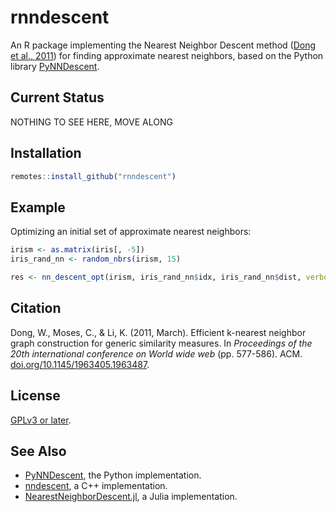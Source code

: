 # rnndescent

An R package implementing the Nearest Neighbor Descent method 
([Dong et al., 2011](https://doi.org/10.1145/1963405.1963487)) for finding
approximate nearest neighbors, based on the Python library 
[PyNNDescent](https://github.com/lmcinnes/pynndescent).

## Current Status

NOTHING TO SEE HERE, MOVE ALONG

## Installation

```r
remotes::install_github("rnndescent")
```

## Example

Optimizing an initial set of approximate nearest neighbors:

```r
irism <- as.matrix(iris[, -5])
iris_rand_nn <- random_nbrs(irism, 15)

res <- nn_descent_opt(irism, iris_rand_nn$idx, iris_rand_nn$dist, verbose = TRUE)
```

## Citation

Dong, W., Moses, C., & Li, K. (2011, March). 
Efficient k-nearest neighbor graph construction for generic similarity measures. 
In *Proceedings of the 20th international conference on World wide web* (pp. 577-586). ACM.
[doi.org/10.1145/1963405.1963487](https://doi.org/10.1145/1963405.1963487).

## License

[GPLv3 or later](https://www.gnu.org/licenses/gpl-3.0.txt).

## See Also

* [PyNNDescent](https://github.com/lmcinnes/pynndescent), the Python implementation.
* [nndescent](https://github.com/TatsuyaShirakawa/nndescent), a C++ implementation.
* [NearestNeighborDescent.jl](https://github.com/dillondaudert/NearestNeighborDescent.jl), a Julia implementation.


